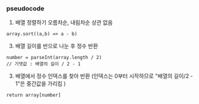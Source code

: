 ### pseudocode

1. 배열 정렬하기 오름차순, 내림차순 상관 없음
```
array.sort((a,b) => a - b)
```

3. 배열 길이를 반으로 나눈 후 정수 반환
```
number = parseInt(array.length / 2)
// 기댓값 : 배열의 길이 / 2 - 1
```

3. 배열에서 정수 인덱스를 찾아 반환
   (인덱스는 0부터 시작하므로 "배열의 길이/2 - 1"은 중간값을 가리킴 )
```
return array[number]
```

